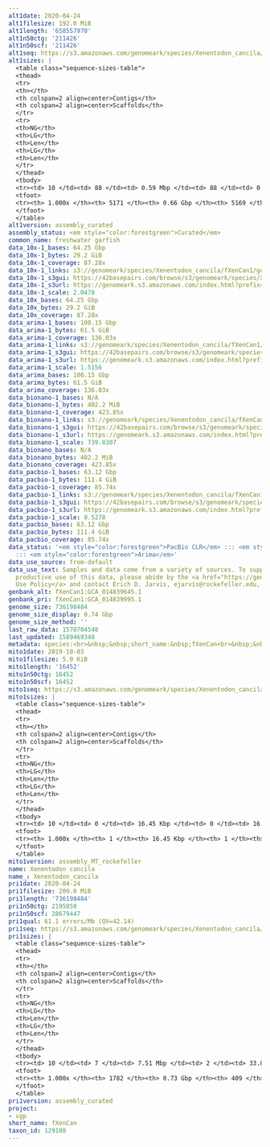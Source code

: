 ```yaml
---
alt1date: 2020-04-24
alt1filesize: 192.0 MiB
alt1length: '658557970'
alt1n50ctg: '211426'
alt1n50scf: '211426'
alt1seq: https://s3.amazonaws.com/genomeark/species/Xenentodon_cancila/fXenCan1/assembly_curated/fXenCan1.alt.cur.20200424.fasta.gz
alt1sizes: |
  <table class="sequence-sizes-table">
  <thead>
  <tr>
  <th></th>
  <th colspan=2 align=center>Contigs</th>
  <th colspan=2 align=center>Scaffolds</th>
  </tr>
  <tr>
  <th>NG</th>
  <th>LG</th>
  <th>Len</th>
  <th>LG</th>
  <th>Len</th>
  </tr>
  </thead>
  <tbody>
  <tr><td> 10 </td><td> 88 </td><td> 0.59 Mbp </td><td> 88 </td><td> 0.59 Mbp </td></tr><tr><td> 20 </td><td> 217 </td><td> 452.50 Kbp </td><td> 217 </td><td> 452.50 Kbp </td></tr><tr><td> 30 </td><td> 386 </td><td> 340.36 Kbp </td><td> 386 </td><td> 340.36 Kbp </td></tr><tr><td> 40 </td><td> 604 </td><td> 266.36 Kbp </td><td> 604 </td><td> 266.36 Kbp </td></tr><tr style="background-color:#cccccc;"><td> 50 </td><td> 881 </td><td> 211.43 Kbp </td><td> 881 </td><td> 211.43 Kbp </td></tr><tr><td> 60 </td><td> 1233 </td><td> 167.05 Kbp </td><td> 1233 </td><td> 167.05 Kbp </td></tr><tr><td> 70 </td><td> 1682 </td><td> 129.12 Kbp </td><td> 1682 </td><td> 129.12 Kbp </td></tr><tr><td> 80 </td><td> 2274 </td><td> 95.97 Kbp </td><td> 2274 </td><td> 95.97 Kbp </td></tr><tr><td> 90 </td><td> 3138 </td><td> 59.77 Kbp </td><td> 3137 </td><td> 59.88 Kbp </td></tr><tr><td> 100 </td><td> 5170 </td><td> 265  bp </td><td> 5168 </td><td> 265  bp </td></tr></tbody>
  <tfoot>
  <tr><th> 1.000x </th><th> 5171 </th><th> 0.66 Gbp </th><th> 5169 </th><th> 0.66 Gbp </th></tr>
  </tfoot>
  </table>
alt1version: assembly_curated
assembly_status: <em style="color:forestgreen">Curated</em>
common_name: freshwater garfish
data_10x-1_bases: 64.25 Gbp
data_10x-1_bytes: 29.2 GiB
data_10x-1_coverage: 87.28x
data_10x-1_links: s3://genomeark/species/Xenentodon_cancila/fXenCan1/genomic_data/10x/<br>
data_10x-1_s3gui: https://42basepairs.com/browse/s3/genomeark/species/Xenentodon_cancila/fXenCan1/genomic_data/10x/
data_10x-1_s3url: https://genomeark.s3.amazonaws.com/index.html?prefix=species/Xenentodon_cancila/fXenCan1/genomic_data/10x/
data_10x-1_scale: 2.0478
data_10x_bases: 64.25 Gbp
data_10x_bytes: 29.2 GiB
data_10x_coverage: 87.28x
data_arima-1_bases: 100.15 Gbp
data_arima-1_bytes: 61.5 GiB
data_arima-1_coverage: 136.03x
data_arima-1_links: s3://genomeark/species/Xenentodon_cancila/fXenCan1/genomic_data/arima/<br>
data_arima-1_s3gui: https://42basepairs.com/browse/s3/genomeark/species/Xenentodon_cancila/fXenCan1/genomic_data/arima/
data_arima-1_s3url: https://genomeark.s3.amazonaws.com/index.html?prefix=species/Xenentodon_cancila/fXenCan1/genomic_data/arima/
data_arima-1_scale: 1.5156
data_arima_bases: 100.15 Gbp
data_arima_bytes: 61.5 GiB
data_arima_coverage: 136.03x
data_bionano-1_bases: N/A
data_bionano-1_bytes: 402.2 MiB
data_bionano-1_coverage: 423.85x
data_bionano-1_links: s3://genomeark/species/Xenentodon_cancila/fXenCan1/genomic_data/bionano/<br>
data_bionano-1_s3gui: https://42basepairs.com/browse/s3/genomeark/species/Xenentodon_cancila/fXenCan1/genomic_data/bionano/
data_bionano-1_s3url: https://genomeark.s3.amazonaws.com/index.html?prefix=species/Xenentodon_cancila/fXenCan1/genomic_data/bionano/
data_bionano-1_scale: 739.8307
data_bionano_bases: N/A
data_bionano_bytes: 402.2 MiB
data_bionano_coverage: 423.85x
data_pacbio-1_bases: 63.12 Gbp
data_pacbio-1_bytes: 111.4 GiB
data_pacbio-1_coverage: 85.74x
data_pacbio-1_links: s3://genomeark/species/Xenentodon_cancila/fXenCan1/genomic_data/pacbio/<br>
data_pacbio-1_s3gui: https://42basepairs.com/browse/s3/genomeark/species/Xenentodon_cancila/fXenCan1/genomic_data/pacbio/
data_pacbio-1_s3url: https://genomeark.s3.amazonaws.com/index.html?prefix=species/Xenentodon_cancila/fXenCan1/genomic_data/pacbio/
data_pacbio-1_scale: 0.5278
data_pacbio_bases: 63.12 Gbp
data_pacbio_bytes: 111.4 GiB
data_pacbio_coverage: 85.74x
data_status: '<em style="color:forestgreen">PacBio CLR</em> ::: <em style="color:forestgreen">10x</em>
  ::: <em style="color:forestgreen">Arima</em>'
data_use_source: from-default
data_use_text: Samples and data come from a variety of sources. To support fair and
  productive use of this data, please abide by the <a href="https://genome10k.soe.ucsc.edu/data-use-policies/">Data
  Use Policy</a> and contact Erich D. Jarvis, ejarvis@rockefeller.edu, with any questions.
genbank_alt: fXenCan1:GCA_014839645.1
genbank_pri: fXenCan1:GCA_014839995.1
genome_size: 736198484
genome_size_display: 0.74 Gbp
genome_size_method: ''
last_raw_data: 1570704548
last_updated: 1589469348
metadata: species:<br>&nbsp;&nbsp;short_name:&nbsp;fXenCan<br>&nbsp;&nbsp;name:&nbsp;Xenentodon&nbsp;cancila<br>&nbsp;&nbsp;taxon_id:&nbsp;129108<br>&nbsp;&nbsp;common_name:&nbsp;freshwater&nbsp;garfish<br>&nbsp;&nbsp;order:<br>&nbsp;&nbsp;&nbsp;&nbsp;name:&nbsp;Beloniformes<br>&nbsp;&nbsp;family:<br>&nbsp;&nbsp;&nbsp;&nbsp;name:&nbsp;Belonidae<br>&nbsp;&nbsp;individuals:<br>&nbsp;&nbsp;&nbsp;&nbsp;-&nbsp;short_name:&nbsp;fXenCan1<br>&nbsp;&nbsp;project:&nbsp;[&nbsp;vgp&nbsp;]<br>
mito1date: 2019-10-03
mito1filesize: 5.0 KiB
mito1length: '16452'
mito1n50ctg: 16452
mito1n50scf: 16452
mito1seq: https://s3.amazonaws.com/genomeark/species/Xenentodon_cancila/fXenCan1/assembly_MT_rockefeller/fXenCan1.MT.20191003.fasta.gz
mito1sizes: |
  <table class="sequence-sizes-table">
  <thead>
  <tr>
  <th></th>
  <th colspan=2 align=center>Contigs</th>
  <th colspan=2 align=center>Scaffolds</th>
  </tr>
  <tr>
  <th>NG</th>
  <th>LG</th>
  <th>Len</th>
  <th>LG</th>
  <th>Len</th>
  </tr>
  </thead>
  <tbody>
  <tr><td> 10 </td><td> 0 </td><td> 16.45 Kbp </td><td> 0 </td><td> 16.45 Kbp </td></tr><tr><td> 20 </td><td> 0 </td><td> 16.45 Kbp </td><td> 0 </td><td> 16.45 Kbp </td></tr><tr><td> 30 </td><td> 0 </td><td> 16.45 Kbp </td><td> 0 </td><td> 16.45 Kbp </td></tr><tr><td> 40 </td><td> 0 </td><td> 16.45 Kbp </td><td> 0 </td><td> 16.45 Kbp </td></tr><tr style="background-color:#cccccc;"><td> 50 </td><td> 0 </td><td style="background-color:#ff8888;"> 16.45 Kbp </td><td> 0 </td><td style="background-color:#ff8888;"> 16.45 Kbp </td></tr><tr><td> 60 </td><td> 0 </td><td> 16.45 Kbp </td><td> 0 </td><td> 16.45 Kbp </td></tr><tr><td> 70 </td><td> 0 </td><td> 16.45 Kbp </td><td> 0 </td><td> 16.45 Kbp </td></tr><tr><td> 80 </td><td> 0 </td><td> 16.45 Kbp </td><td> 0 </td><td> 16.45 Kbp </td></tr><tr><td> 90 </td><td> 0 </td><td> 16.45 Kbp </td><td> 0 </td><td> 16.45 Kbp </td></tr><tr><td> 100 </td><td> 0 </td><td> 16.45 Kbp </td><td> 0 </td><td> 16.45 Kbp </td></tr></tbody>
  <tfoot>
  <tr><th> 1.000x </th><th> 1 </th><th> 16.45 Kbp </th><th> 1 </th><th> 16.45 Kbp </th></tr>
  </tfoot>
  </table>
mito1version: assembly_MT_rockefeller
name: Xenentodon cancila
name_: Xenentodon_cancila
pri1date: 2020-04-24
pri1filesize: 209.0 MiB
pri1length: '736198484'
pri1n50ctg: 2195850
pri1n50scf: 28679447
pri1qual: 61.1 errors/Mb (QV=42.14)
pri1seq: https://s3.amazonaws.com/genomeark/species/Xenentodon_cancila/fXenCan1/assembly_curated/fXenCan1.pri.cur.20200424.fasta.gz
pri1sizes: |
  <table class="sequence-sizes-table">
  <thead>
  <tr>
  <th></th>
  <th colspan=2 align=center>Contigs</th>
  <th colspan=2 align=center>Scaffolds</th>
  </tr>
  <tr>
  <th>NG</th>
  <th>LG</th>
  <th>Len</th>
  <th>LG</th>
  <th>Len</th>
  </tr>
  </thead>
  <tbody>
  <tr><td> 10 </td><td> 7 </td><td> 7.51 Mbp </td><td> 2 </td><td> 33.84 Mbp </td></tr><tr><td> 20 </td><td> 19 </td><td> 5.61 Mbp </td><td> 4 </td><td> 33.16 Mbp </td></tr><tr><td> 30 </td><td> 33 </td><td> 4.28 Mbp </td><td> 6 </td><td> 32.45 Mbp </td></tr><tr><td> 40 </td><td> 54 </td><td> 3.09 Mbp </td><td> 8 </td><td> 31.16 Mbp </td></tr><tr style="background-color:#cccccc;"><td> 50 </td><td> 82 </td><td style="background-color:#88ff88;"> 2.20 Mbp </td><td> 11 </td><td style="background-color:#88ff88;"> 28.68 Mbp </td></tr><tr><td> 60 </td><td> 123 </td><td> 1.45 Mbp </td><td> 13 </td><td> 28.28 Mbp </td></tr><tr><td> 70 </td><td> 188 </td><td> 0.89 Mbp </td><td> 16 </td><td> 27.89 Mbp </td></tr><tr><td> 80 </td><td> 309 </td><td> 404.39 Kbp </td><td> 19 </td><td> 26.42 Mbp </td></tr><tr><td> 90 </td><td> 595 </td><td> 155.85 Kbp </td><td> 21 </td><td> 26.01 Mbp </td></tr><tr><td> 100 </td><td> 1781 </td><td> 19  bp </td><td> 408 </td><td> 12.32 Kbp </td></tr></tbody>
  <tfoot>
  <tr><th> 1.000x </th><th> 1782 </th><th> 0.73 Gbp </th><th> 409 </th><th> 0.74 Gbp </th></tr>
  </tfoot>
  </table>
pri1version: assembly_curated
project:
- vgp
short_name: fXenCan
taxon_id: 129108
---
```

